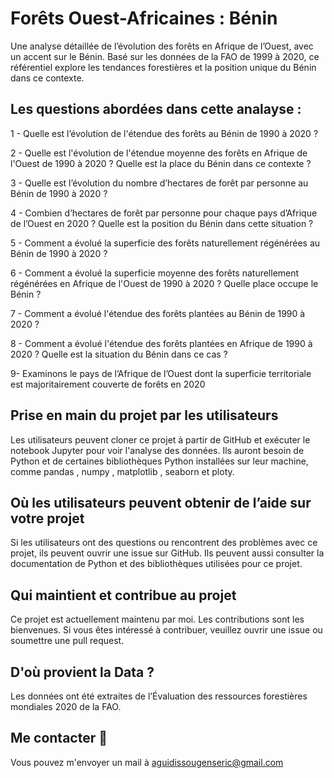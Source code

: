 # Forêts Ouest-Africaines : Bénin
Une analyse détaillée de l’évolution des forêts en Afrique de l’Ouest, avec un accent sur le Bénin. Basé sur les données de la FAO de 1999 à 2020, ce référentiel explore les tendances forestières et la position unique du Bénin dans ce contexte.

## Les questions abordées dans cette analayse : 
1 - Quelle est l’évolution de l'étendue des forêts au Bénin de 1990 à 2020 ?

2 - Quelle est l'évolution de l'étendue moyenne des forêts en Afrique de l'Ouest de 1990 à 2020 ? Quelle est la place du Bénin dans ce contexte ?

3 - Quelle est l’évolution du nombre d’hectares de forêt par personne au Bénin de 1990 à 2020 ?

4 - Combien d’hectares de forêt par personne pour chaque pays d’Afrique de l’Ouest en 2020 ? Quelle est la position du Bénin dans cette situation ?

5 - Comment a évolué la superficie des forêts naturellement régénérées au Bénin de 1990 à 2020 ?

6 - Comment a évolué la superficie moyenne des forêts naturellement régénérées en Afrique de l'Ouest de 1990 à 2020 ? Quelle place occupe le Bénin ?

7 - Comment a évolué l'étendue des forêts plantées au Bénin de 1990 à 2020 ?

8 - Comment a évolué l'étendue des forêts plantées en Afrique de 1990 à 2020 ? Quelle est la situation du Bénin dans ce cas ?

9- Examinons le pays de l’Afrique de l’Ouest dont la superficie territoriale est majoritairement couverte de forêts en 2020


## Prise en main du projet par les utilisateurs
Les utilisateurs peuvent cloner ce projet à partir de GitHub et exécuter le notebook Jupyter pour voir l'analyse des données. Ils auront besoin de Python et de certaines bibliothèques Python installées sur leur machine, comme pandas , numpy , matplotlib , seaborn et ploty.

## Où les utilisateurs peuvent obtenir de l’aide sur votre projet
Si les utilisateurs ont des questions ou rencontrent des problèmes avec ce projet, ils peuvent ouvrir une issue sur GitHub. Ils peuvent aussi consulter la documentation de Python et des bibliothèques utilisées pour ce projet.

## Qui maintient et contribue au projet
Ce projet est actuellement maintenu par moi. Les contributions sont les bienvenues. Si vous êtes intéressé à contribuer, veuillez ouvrir une issue ou soumettre une pull request.

## D'où provient la Data ?
Les données ont été extraites de l’Évaluation des ressources forestières mondiales 2020 de la FAO.

## Me contacter 📩

Vous pouvez m'envoyer un mail à aguidissougenseric@gmail.com
